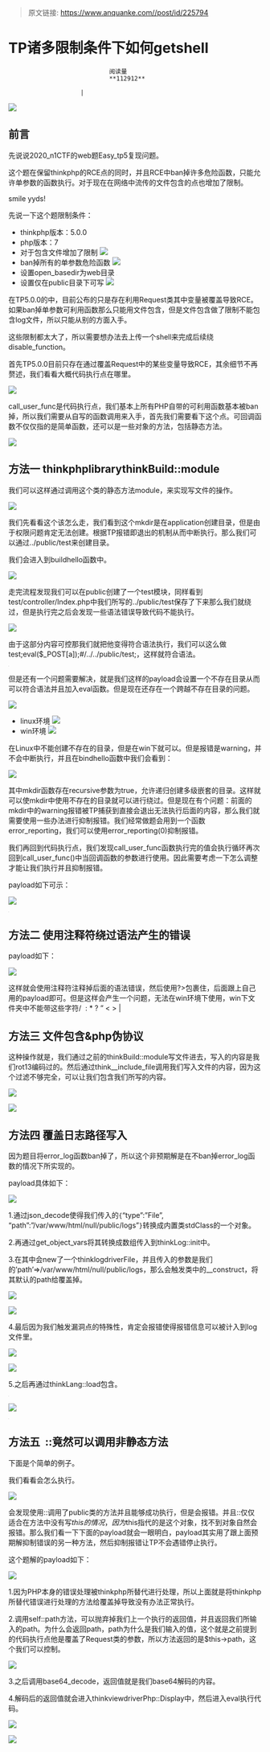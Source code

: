 > 原文链接: https://www.anquanke.com//post/id/225794 


# TP诸多限制条件下如何getshell


                                阅读量   
                                **112912**
                            
                        |
                        
                                                                                    



[![](https://p0.ssl.qhimg.com/t01add45b14847b29f5.jpg)](https://p0.ssl.qhimg.com/t01add45b14847b29f5.jpg)



## 前言

先说说2020_n1CTF的web题Easy_tp5复现问题。

这个题在保留thinkphp的RCE点的同时，并且RCE中ban掉许多危险函数，只能允许单参数的函数执行。对于现在在网络中流传的文件包含的点也增加了限制。

smile yyds!

先说一下这个题限制条件：
- thinkphp版本：5.0.0
- php版本：7
- 对于包含文件增加了限制
[![](https://p5.ssl.qhimg.com/t01bb7f311f5f08a060.png)](https://p5.ssl.qhimg.com/t01bb7f311f5f08a060.png)
- ban掉所有的单参数危险函数
[![](https://p4.ssl.qhimg.com/t0170cc50a633bea306.png)](https://p4.ssl.qhimg.com/t0170cc50a633bea306.png)
- 设置open_basedir为web目录
[![](data:image/png;base64,iVBORw0KGgoAAAANSUhEUgAAAAEAAAABCAYAAAAfFcSJAAAAAXNSR0IArs4c6QAAAARnQU1BAACxjwv8YQUAAAAJcEhZcwAADsQAAA7EAZUrDhsAAAANSURBVBhXYzh8+PB/AAffA0nNPuCLAAAAAElFTkSuQmCC)](https://p5.ssl.qhimg.com/t01597b83f027d7714a.png)
- 设置仅在public目录下可写
[![](https://p3.ssl.qhimg.com/t014ee26a4bb7718dd8.png)](https://p3.ssl.qhimg.com/t014ee26a4bb7718dd8.png)

在TP5.0.0的中，目前公布的只是存在利用Request类其中变量被覆盖导致RCE。如果ban掉单参数可利用函数那么只能用文件包含，但是文件包含做了限制不能包含log文件，所以只能从别的方面入手。

这些限制都太大了，所以需要想办法去上传一个shell来完成后续绕disable_function。

首先TP5.0.0目前只存在通过覆盖Request中的某些变量导致RCE，其余细节不再赘述，我们看看大概代码执行点在哪里。

[![](https://p3.ssl.qhimg.com/t01099ebc02f307fd5a.jpg)](https://p3.ssl.qhimg.com/t01099ebc02f307fd5a.jpg)

call_user_func是代码执行点，我们基本上所有PHP自带的可利用函数基本被ban掉，所以我们需要从自写的函数调用来入手，首先我们需要看下这个点。可回调函数不仅仅指的是简单函数，还可以是一些对象的方法，包括静态方法。

[![](https://p5.ssl.qhimg.com/t0199ef121fc4e5a54e.png)](https://p5.ssl.qhimg.com/t0199ef121fc4e5a54e.png)



## 方法一 thinkphplibrarythinkBuild::module

我们可以这样通过调用这个类的静态方法module，来实现写文件的操作。

[![](https://p3.ssl.qhimg.com/t01e7fcf925a0dac586.png)](https://p3.ssl.qhimg.com/t01e7fcf925a0dac586.png)

我们先看看这个该怎么走，我们看到这个mkdir是在application创建目录，但是由于权限问题肯定无法创建。根据TP报错即退出的机制从而中断执行。那么我们可以通过../public/test来创建目录。

我们会进入到buildhello函数中。

[![](https://p0.ssl.qhimg.com/t01dc74d7bb28261b31.jpg)](https://p0.ssl.qhimg.com/t01dc74d7bb28261b31.jpg)

走完流程发现我们可以在public创建了一个test模块，同样看到test/controller/Index.php中我们所写的../public/test保存了下来那么我们就绕过，但是执行完之后会发现一些语法错误导致代码不能执行。

[![](https://p0.ssl.qhimg.com/t0142f097ba2149e802.jpg)](https://p0.ssl.qhimg.com/t0142f097ba2149e802.jpg)

由于这部分内容可控那我们就把他变得符合语法执行，我们可以这么做test;eval($_POST[a]);#/../../public/test;，这样就符合语法。

[![](data:image/png;base64,iVBORw0KGgoAAAANSUhEUgAAAAEAAAABCAYAAAAfFcSJAAAAAXNSR0IArs4c6QAAAARnQU1BAACxjwv8YQUAAAAJcEhZcwAADsQAAA7EAZUrDhsAAAANSURBVBhXYzh8+PB/AAffA0nNPuCLAAAAAElFTkSuQmCC)](https://p4.ssl.qhimg.com/t0124dd608b86cc6750.png)

但是还有一个问题需要解决，就是我们这样的payload会设置一个不存在目录从而可以符合语法并且加入eval函数。但是现在还存在一个跨越不存在目录的问题。

[![](https://p1.ssl.qhimg.com/t01c7b25ecf6e57122e.png)](https://p1.ssl.qhimg.com/t01c7b25ecf6e57122e.png)
- linux环境
[![](https://p3.ssl.qhimg.com/t0168321cfd43c90a5d.png)](https://p3.ssl.qhimg.com/t0168321cfd43c90a5d.png)
- win环境
[![](https://p1.ssl.qhimg.com/t012c20b9e9e54a1313.jpg)](https://p1.ssl.qhimg.com/t012c20b9e9e54a1313.jpg)

在Linux中不能创建不存在的目录，但是在win下就可以。但是报错是warning，并不会中断执行，并且在bindhello函数中我们会看到：

[![](https://p3.ssl.qhimg.com/t01d942582e1b15b621.jpg)](https://p3.ssl.qhimg.com/t01d942582e1b15b621.jpg)

其中mkdir函数存在recursive参数为true，允许递归创建多级嵌套的目录。这样就可以使mkdir中使用不存在的目录就可以进行绕过。但是现在有个问题：前面的mkdir中的warning报错被TP捕获到直接会退出无法执行后面的内容，那么我们就需要使用一些办法进行抑制报错。我们经常做题会用到一个函数error_reporting，我们可以使用error_reporting(0)抑制报错。

我们再回到代码执行点，我们发现call_user_func函数执行完的值会执行循环再次回到call_user_func()中当回调函数的参数进行使用。因此需要考虑一下怎么调整才能让我们执行并且抑制报错。

payload如下可示：

[![](https://p3.ssl.qhimg.com/t01403f35056b3250de.png)](https://p3.ssl.qhimg.com/t01403f35056b3250de.png)

[![](data:image/png;base64,iVBORw0KGgoAAAANSUhEUgAAAAEAAAABCAYAAAAfFcSJAAAAAXNSR0IArs4c6QAAAARnQU1BAACxjwv8YQUAAAAJcEhZcwAADsQAAA7EAZUrDhsAAAANSURBVBhXYzh8+PB/AAffA0nNPuCLAAAAAElFTkSuQmCC)](https://p3.ssl.qhimg.com/t01c08ea3e183fb464a.png)



## 方法二 使用注释符绕过语法产生的错误

payload如下：

[![](https://p1.ssl.qhimg.com/t01a0ce54775220c8f2.jpg)](https://p1.ssl.qhimg.com/t01a0ce54775220c8f2.jpg)

这样就会使用注释符注释掉后面的语法错误，然后使用?&gt;包裹住，后面跟上自己用的payload即可。但是这样会产生一个问题，无法在win环境下使用，win下文件夹中不能带这些字符/  : * ? ” &lt; &gt; |



## 方法三 文件包含&amp;php伪协议

这种操作就是，我们通过之前的thinkBuild::module写文件进去，写入的内容是我们rot13编码过的。然后通过think__include_file调用我们写入文件的内容，因为这个过滤不够完全，可以让我们包含我们所写的内容。

[![](https://p1.ssl.qhimg.com/t0186c4521f6d6ff702.jpg)](https://p1.ssl.qhimg.com/t0186c4521f6d6ff702.jpg)

[![](https://p4.ssl.qhimg.com/t01ff2997364cef7b6d.png)](https://p4.ssl.qhimg.com/t01ff2997364cef7b6d.png)



## 方法四 覆盖日志路径写入

因为题目将error_log函数ban掉了，所以这个非预期解是在不ban掉error_log函数的情况下所实现的。

payload具体如下：

[![](https://p5.ssl.qhimg.com/t01488f9833fdc00a03.png)](https://p5.ssl.qhimg.com/t01488f9833fdc00a03.png)

1.通过json_decode使得我们传入的`{`“type”:”File”, “path”:”/var/www/html/null/public/logs”`}`转换成内置类stdClass的一个对象。

2.再通过get_object_vars将其转换成数组传入到thinkLog::init中。

3.在其中会new了一个thinklogdriverFile，并且传入的参数是我们的’path’=&gt;/var/www/html/null/public/logs，那么会触发类中的__construct，将其默认的path给覆盖掉。

[![](https://p1.ssl.qhimg.com/t01c9783cc16a4e84aa.jpg)](https://p1.ssl.qhimg.com/t01c9783cc16a4e84aa.jpg)

[![](https://p3.ssl.qhimg.com/t01b3ef0446f24e1fc4.jpg)](https://p3.ssl.qhimg.com/t01b3ef0446f24e1fc4.jpg)

4.最后因为我们触发漏洞点的特殊性，肯定会报错使得报错信息可以被计入到log文件里。

[![](https://p4.ssl.qhimg.com/t01c51810ea85df0b6f.png)](https://p4.ssl.qhimg.com/t01c51810ea85df0b6f.png)

[![](https://p5.ssl.qhimg.com/t013557616ba79e2902.png)](https://p5.ssl.qhimg.com/t013557616ba79e2902.png)

5.之后再通过thinkLang::load包含。

[![](data:image/png;base64,iVBORw0KGgoAAAANSUhEUgAAAAEAAAABCAYAAAAfFcSJAAAAAXNSR0IArs4c6QAAAARnQU1BAACxjwv8YQUAAAAJcEhZcwAADsQAAA7EAZUrDhsAAAANSURBVBhXYzh8+PB/AAffA0nNPuCLAAAAAElFTkSuQmCC)](https://p5.ssl.qhimg.com/t013c7259791b75e191.png)

[![](https://p2.ssl.qhimg.com/t01d9977a6d0f5e8812.jpg)](https://p2.ssl.qhimg.com/t01d9977a6d0f5e8812.jpg)

[![](data:image/png;base64,iVBORw0KGgoAAAANSUhEUgAAAAEAAAABCAYAAAAfFcSJAAAAAXNSR0IArs4c6QAAAARnQU1BAACxjwv8YQUAAAAJcEhZcwAADsQAAA7EAZUrDhsAAAANSURBVBhXYzh8+PB/AAffA0nNPuCLAAAAAElFTkSuQmCC)](https://p0.ssl.qhimg.com/t01fa1469a07057d4ab.jpg)



## 方法五  ::竟然可以调用非静态方法

下面是个简单的例子。

我们看看会怎么执行。

[![](https://p1.ssl.qhimg.com/t012a859282085607ec.jpg)](https://p1.ssl.qhimg.com/t012a859282085607ec.jpg)

会发现使用::调用了public类的方法并且能够成功执行，但是会报错。并且::仅仅适合在方法中没有写$this的情况，因为$this指代的是这个对象，找不到对象自然会报错。那么我们看一下下面的payload就会一眼明白，payload其实用了跟上面预期解抑制错误的另一种方法，然后抑制报错让TP不会遇错停止执行。

这个题解的payload如下：

[![](https://p1.ssl.qhimg.com/t019b96cf0673794473.jpg)](https://p1.ssl.qhimg.com/t019b96cf0673794473.jpg)

1.因为PHP本身的错误处理被thinkphp所替代进行处理，所以上面就是将thinkphp所替代错误进行处理的方法给覆盖掉导致没有办法正常执行。

2.调用self::path方法，可以抛弃掉我们上一个执行的返回值，并且返回我们所输入的path。为什么会返回path，path为什么是我们输入的值，这个就是之前提到的代码执行点他是覆盖了Request类的参数，所以方法返回的是$this-&gt;path，这个我们可以控制。

[![](https://p2.ssl.qhimg.com/t0157eb2a68430e8067.jpg)](https://p2.ssl.qhimg.com/t0157eb2a68430e8067.jpg)

3.之后调用base64_decode，返回值就是我们base64解码的内容。

4.解码后的返回值就会进入thinkviewdriverPhp::Display中，然后进入eval执行代码。

[![](https://p2.ssl.qhimg.com/t0138596b016310b184.jpg)](https://p2.ssl.qhimg.com/t0138596b016310b184.jpg)

[![](https://p5.ssl.qhimg.com/t01b1c08ee1a2515c0e.jpg)](https://p5.ssl.qhimg.com/t01b1c08ee1a2515c0e.jpg)
